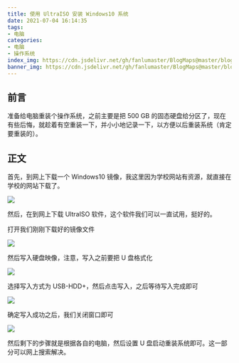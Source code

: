 ```yaml
---
title: 使用 UltraISO 安装 Windows10 系统
date: 2021-07-04 16:14:35
tags:
- 电脑
categories:
- 电脑
- 操作系统
index_img: https://cdn.jsdelivr.net/gh/fanlumaster/BlogMaps@master/blogs/pictures/20210711120753.png
banner_img: https://cdn.jsdelivr.net/gh/fanlumaster/BlogMaps@master/blogs/pictures/20210711120753.png
---
```


## 前言

准备给电脑重装个操作系统，之前主要是把 500 GB 的固态硬盘给分区了，现在有些后悔，就趁着有空重装一下，并小小地记录一下，以方便以后重装系统（肯定要重装的）。

## 正文

首先，到网上下载一个 Windows10 镜像，我这里因为学校网站有资源，就直接在学校的网站下载了。

![](https://cdn.jsdelivr.net/gh/fanlumaster/BlogMaps@master/blogs/pictures/20210704161831.png)

然后，在到网上下载 UltraISO 软件，这个软件我们可以一直试用，挺好的。

打开我们刚刚下载好的镜像文件

![](https://cdn.jsdelivr.net/gh/fanlumaster/BlogMaps@master/blogs/pictures/20210704162227.png)

然后写入硬盘映像，注意，写入之前要把 U 盘格式化

![](https://cdn.jsdelivr.net/gh/fanlumaster/BlogMaps@master/blogs/pictures/20210704162326.png)

选择写入方式为 USB-HDD+，然后点击写入，之后等待写入完成即可

![](https://cdn.jsdelivr.net/gh/fanlumaster/BlogMaps@master/blogs/pictures/20210704161608.png)

确定写入成功之后，我们关闭窗口即可

![](https://cdn.jsdelivr.net/gh/fanlumaster/BlogMaps@master/blogs/pictures/20210704162123.png)

然后剩下的步骤就是根据各自的电脑，然后设置 U 盘启动重装系统即可。这一部分可以网上搜索解决。